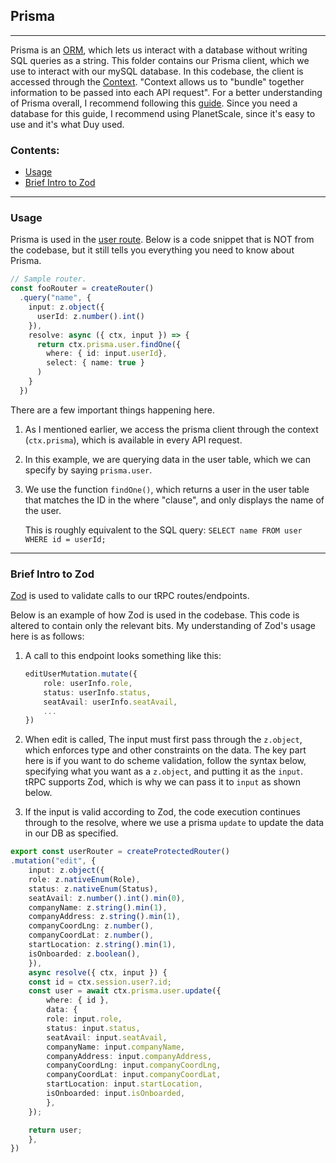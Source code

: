 ## Prisma

---

Prisma is an [ORM](https://stackoverflow.com/questions/1279613/what-is-an-orm-how-does-it-work-and-how-should-i-use-one), which lets us interact with a database without writing SQL queries as a string. This folder contains our Prisma client, which we use to interact with our mySQL database. In this codebase, the client is accessed through the [Context](../router/context.ts). "Context allows us to "bundle" together information to be passed into each API request". For a better understanding of Prisma overall, I recommend following this [guide](https://www.prisma.io/docs/getting-started/quickstart). Since you need a database for this guide, I recommend using PlanetScale, since it's easy to use and it's what Duy used. 

### Contents:

- [Usage](#usage)
- [Brief Intro to Zod](#brief-intro-to-zod)

---

### Usage 

Prisma is used in the [user route](../router/user.ts). Below is a code snippet that is NOT from the codebase, but it still tells you everything you need to know about Prisma. 

```typescript
// Sample router.
const fooRouter = createRouter()
  .query("name", {
    input: z.object({
      userId: z.number().int()
    }),
    resolve: async ({ ctx, input }) => {
      return ctx.prisma.user.findOne({
        where: { id: input.userId},
        select: { name: true }
      )
    }
  })
```

There are a few important things happening here. 

1. As I mentioned earlier, we access the prisma client through the context (```ctx.prisma```), which is available in every API request.  

2. In this example, we are querying data in the user table, which we can specify by saying ```prisma.user```.

3. We use the function ```findOne()```, which returns a user in the user table that matches the ID in the where "clause", and only displays the name of the user. 
    
    This is roughly equivalent to the SQL query: ```SELECT name FROM user WHERE id = userId;```

---

### Brief Intro to Zod 

[Zod](https://github.com/colinhacks/zod) is used to validate calls to our tRPC routes/endpoints. 

Below is an example of how Zod is used in the codebase. This code is altered to contain only the relevant bits. My understanding of Zod's usage here is as follows: 

1. A call to this endpoint looks something like this: 
    ```typescript
    editUserMutation.mutate({
        role: userInfo.role,
        status: userInfo.status,
        seatAvail: userInfo.seatAvail,
        ...
    })
    ```

2. When edit is called, The input must first pass through the ```z.object```, which enforces type and other constraints on the data. The key part here is if you want to do scheme validation, follow the syntax below, specifying what you want as a ```z.object```, and putting it as the ```input```. tRPC supports Zod, which is why we can pass it to ```input``` as shown below.

2. If the input is valid according to Zod, the code execution continues through to the resolve, where we use a prisma ```update``` to update the data in our DB as specified.

```typescript 
export const userRouter = createProtectedRouter()
.mutation("edit", {
    input: z.object({
    role: z.nativeEnum(Role),
    status: z.nativeEnum(Status),
    seatAvail: z.number().int().min(0),
    companyName: z.string().min(1),
    companyAddress: z.string().min(1),
    companyCoordLng: z.number(),
    companyCoordLat: z.number(),
    startLocation: z.string().min(1),
    isOnboarded: z.boolean(),
    }),
    async resolve({ ctx, input }) {
    const id = ctx.session.user?.id;
    const user = await ctx.prisma.user.update({
        where: { id },
        data: {
        role: input.role,
        status: input.status,
        seatAvail: input.seatAvail,
        companyName: input.companyName,
        companyAddress: input.companyAddress,
        companyCoordLng: input.companyCoordLng,
        companyCoordLat: input.companyCoordLat,
        startLocation: input.startLocation,
        isOnboarded: input.isOnboarded,
        },
    });

    return user;
    },
})
```